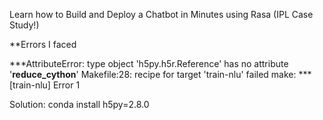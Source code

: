 Learn how to Build and Deploy a Chatbot in Minutes using Rasa (IPL Case Study!)


**Errors I faced 

***AttributeError: type object 'h5py.h5r.Reference' has no attribute '__reduce_cython__'
Makefile:28: recipe for target 'train-nlu' failed
make: *** [train-nlu] Error 1

Solution:  conda install h5py=2.8.0
